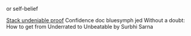or self-belief

[Stack undeniable proof](https://www.linkedin.com/posts/stevenbartlett-123_there-is-so-much-talk-around-how-to-become-activity-7051585576797380608-OVQV?utm_source=share&utm_medium=member_desktop)
Confidence doc bluesymph jed
Without a doubt: How to get from Underrated to Unbeatable by Surbhi Sarna